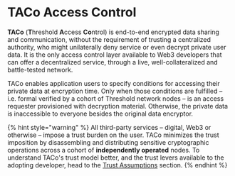# TACo Access Control

**TACo** (**T**hreshold **A**ccess **Co**ntrol) is end-to-end encrypted data sharing and communication, without the requirement of trusting a centralized authority, who might unilaterally deny service or even decrypt private user data. It is the only access control layer available to Web3 developers that can offer a decentralized service, through a live, well-collateralized and battle-tested network.&#x20;

TACo enables application users to specify conditions for accessing their private data at encryption time. Only when those conditions are fulfilled – i.e. formal verified by a cohort of Threshold network nodes – is an access requester provisioned with decryption material. Otherwise, the private data is inaccessible to everyone besides the original data encryptor.&#x20;

{% hint style="warning" %}
All third-party services – digital, Web3 or otherwise – impose a trust burden on the user. TACo minimizes the trust imposition by disassembling and distributing sensitive cryptographic operations across a cohort of **independently operated** nodes. To understand TACo's trust model better, and the trust levers available to the adopting developer, head to the [Trust Assumptions](../../app-development/threshold-access-control-tac/trust-assumptions/) section.&#x20;
{% endhint %}

